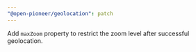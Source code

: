 ```yaml
---
"@open-pioneer/geolocation": patch
---
```


Add `maxZoom` property to restrict the zoom level after successful geolocation.
